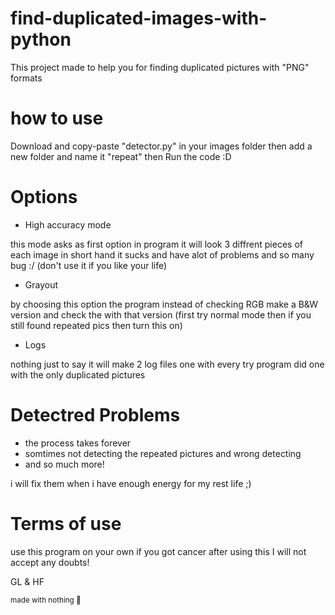 # find-duplicated-images-with-python
This project made to help you for finding duplicated pictures with "PNG" formats
# how to use
Download and copy-paste "detector.py" in your images folder then add a new folder and name it "repeat" then Run the code :D
# Options
* High accuracy mode

this mode asks as first option in program it will look 3 diffrent pieces of each image in short hand it sucks and have alot of problems and so many bug :/ (don't use it if you like your life)
* Grayout

by choosing this option the program instead of checking RGB make a B&W version and check the with that version (first try normal mode then if you still found repeated pics then turn this on)
* Logs

nothing just to say it will make 2 log files one with every try program did one with the only duplicated pictures
# Detectred Problems
* the process takes forever
* somtimes not detecting the repeated pictures and wrong detecting
* and so much more!

i will fix them when i have enough energy for my rest life ;)

# Terms of use
use this program on your own if you got cancer after using this I will not accept any doubts!

GL & HF

<sub>made with nothing 🤔</sub>
